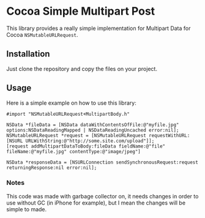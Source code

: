 Cocoa Simple Multipart Post
===========================

This library provides a really simple implementation for Multipart Data for Cocoa `NSMutableURLRequest`.

Installation
------------

Just clone the repository and copy the files on your project.

Usage
-----

Here is a simple example on how to use this library:

```objc
#import "NSMutableURLRequest+MultipartBody.h"

NSData *fileData = [NSData dataWithContentsOfFile:@"myfile.jpg" options:NSDataReadingMapped | NSDataReadingUncached error:nil];
NSMutableURLRequest *request = [NSMutableURLRequest requestWithURL:[NSURL URLWithString:@"http://some.site.com/upload"]];
[request addMultipartDataToBody:fileData fieldName:@"file" fileName:@"myfile.jpg" contentType:@"image/jpeg"]

NSData *responseData = [NSURLConnection sendSynchronousRequest:request returningResponse:nil error:nil];
```

### Notes

This code was made with garbage collector on, it needs changes in order to use without GC (in iPhone for example), but I mean the changes will be simple to made.
